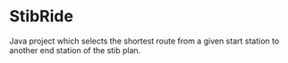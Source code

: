 # StibRide
Java project which selects the shortest route from a given start station to another end station of the stib plan.
